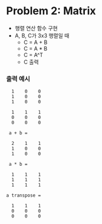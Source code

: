 # Problem 2: Matrix

- 행렬 연산 함수 구현
- A, B, C가 3x3 행렬일 때
  - C = A + B
  - C = A \* B
  - C = A^T
  - C 출력

### 출력 예시

```
  1    0    0
  1    0    0
  1    0    0

  1    1    1
  0    0    0
  0    0    0

 a + b =

  2    1    1
  1    0    0
  1    0    0

 a * b =

  1    1    1
  1    1    1
  1    1    1

a transpose =

  1    1    1
  0    0    0
  0    0    0
```
